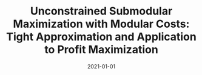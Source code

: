 ---
title: "Unconstrained Submodular Maximization with Modular Costs: Tight Approximation and Application to Profit Maximization"
collection: publications
date: 2021-01-01
publishDate: 2021-05-18T05:06:32.794162Z
authors: "Tianyuan Jin, Yu Yang, Renchi Yang, Jieming Shi, Keke Huang, Xiaokui Xiao"
publication_types: ["2"]
abstract: ""
featured: false
venue: "Proceedings of the VLDB Endowment (PVLDB)"
paperurl: "http://vldb.org/pvldb/vol14/p1756-jin.pdf"
doi: "10.14778/3467861.3467866"
---